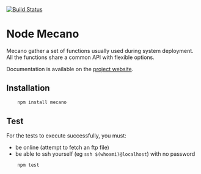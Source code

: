 [![Build Status](https://secure.travis-ci.org/wdavidw/node-mecano.png)](http://travis-ci.org/wdavidw/node-mecano)

Node Mecano
===========

Mecano gather a set of functions usually used during system deployment. All the functions share a 
common API with flexible options.

Documentation is available on the [project website](http://www.adaltas.com/projects/node-mecano/).

Installation
------------

```bash
    npm install mecano
```

Test
----

For the tests to execute successfully, you must:   
*   be online (attempt to fetch an ftp file)   
*   be able to ssh yourself (eg `ssh $(whoami)@localhost`) with no password   

```bash
    npm test
```

